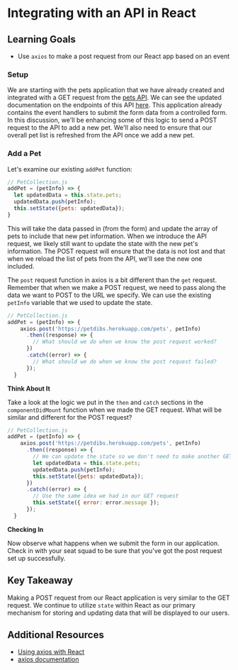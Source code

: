 # Integrating with an API in React

## Learning Goals
- Use `axios` to make a post request from our React app based on an event

### Setup
We are starting with the pets application that we have already created and integrated with a GET request from the [pets API](https://petdibs.herokuapp.com/pets). We can see the updated documentation on the endpoints of this API [here](https://github.com/AdaGold/pets_api). This application already contains the event handlers to submit the form data from a controlled form. In this discussion, we'll be enhancing some of this logic to send a POST request to the API to add a new pet. We'll also need to ensure that our overall pet list is refreshed from the API once we add a new pet.

### Add a Pet

Let's examine our existing `addPet` function:
```javascript
// PetCollection.js
addPet = (petInfo) => {
  let updatedData = this.state.pets;
  updatedData.push(petInfo);
  this.setState({pets: updatedData});
}
```

This will take the data passed in (from the form) and update the array of pets to include that new pet information. When we introduce the API request, we likely still want to update the state with the new pet's information. The POST request will ensure that the data is not lost and that when we reload the list of pets from the API, we'll see the new one included.

The `post` request function in axios is a bit different than the `get` request. Remember that when we make a POST request, we need to pass along the data we want to POST to the URL we specify. We can use the existing `petInfo` variable that we used to update the state.
```javascript
// PetCollection.js
addPet = (petInfo) => {
    axios.post('https://petdibs.herokuapp.com/pets', petInfo)
      .then((response) => {
        // What should we do when we know the post request worked?
      })
      .catch((error) => {
        // What should we do when we know the post request failed?
      });
  }
```

**Think About It**

Take a look at the logic we put in the `then` and `catch` sections in the `componentDidMount` function when we made the GET request. What will be similar and different for the POST request?

```javascript
// PetCollection.js
addPet = (petInfo) => {
    axios.post('https://petdibs.herokuapp.com/pets', petInfo)
      .then((response) => {
        // We can update the state so we don't need to make another GET request
        let updatedData = this.state.pets;
        updatedData.push(petInfo);
        this.setState({pets: updatedData});
      })
      .catch((error) => {
        // Use the same idea we had in our GET request
        this.setState({ error: error.message });
      });
  }
```

**Checking In**

Now observe what happens when we submit the form in our application. Check in with your seat squad to be sure that you've got the post request set up successfully.

## Key Takeaway
Making a POST request from our React application is very similar to the GET request. We continue to utilize `state` within React as our primary mechanism for storing and updating data that will be displayed to our users.

## Additional Resources
- [Using axios with React](https://alligator.io/react/axios-react/)
- [axios documentation](https://github.com/axios/axios)
